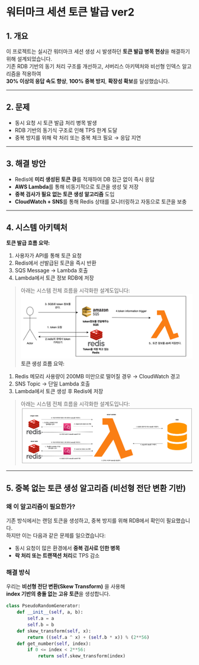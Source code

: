 # 워터마크 세션 토큰 발급 ver2

## 1. 개요

이 프로젝트는 실시간 워터마크 세션 생성 시 발생하던 **토큰 발급 병목 현상**을 해결하기 위해 설계되었습니다.  
기존 RDB 기반의 동기 처리 구조를 개선하고, 서버리스 아키텍처와 비선형 인덱스 알고리즘을 적용하여  
**30% 이상의 응답 속도 향상**, **100% 중복 방지**, **확장성 확보**를 달성했습니다.

---

## 2. 문제

- 동시 요청 시 토큰 발급 처리 병목 발생
- RDB 기반의 동기식 구조로 인해 TPS 한계 도달
- 중복 방지를 위해 락 처리 또는 중복 체크 필요 → 응답 지연

---

## 3. 해결 방안

- Redis에 **미리 생성된 토큰 큐**를 적재하여 DB 접근 없이 즉시 응답
- **AWS Lambda**를 통해 비동기적으로 토큰을 생성 및 저장
- **중복 검사가 필요 없는 토큰 생성 알고리즘** 도입
- **CloudWatch + SNS**를 통해 Redis 상태를 모니터링하고 자동으로 토큰을 보충

---

## 4. 시스템 아키텍처


**토큰 발급 흐름 요약:**
1. 사용자가 API를 통해 토큰 요청
2. Redis에서 선발급된 토큰을 즉시 반환
3. SQS Message -> Lambda 호출
4. Lambda에서 토큰 정보 RDB에 저장
> 아래는 시스템 전체 흐름을 시각화한 설계도입니다:
![session1.png](session1.png)
**토큰 생성 흐름 요약:**
1. Redis 메모리 사용량이 200MB 미만으로 떨어질 경우 → CloudWatch 경고
2. SNS Topic → 단일 Lambda 호출
3. Lambda에서 토큰 생성 후 Redis에 저장
> 아래는 시스템 전체 흐름을 시각화한 설계도입니다:
![session_2.png](session_2.png)
---

## 5. 중복 없는 토큰 생성 알고리즘 (비선형 전단 변환 기반)

### 왜 이 알고리즘이 필요한가?

기존 방식에서는 랜덤 토큰을 생성하고, 중복 방지를 위해 RDB에서 확인이 필요했습니다.  
하지만 이는 다음과 같은 문제를 일으켰습니다:

- 동시 요청이 많은 환경에서 **중복 검사로 인한 병목**
- **락 처리 또는 트랜잭션 처리**로 TPS 감소

### 해결 방식

우리는 **비선형 전단 변환(Skew Transform)** 을 사용해  
**index 기반의 충돌 없는 고유 토큰**을 생성합니다.

```python
class PseudoRandomGenerator:
    def __init__(self, a, b):
        self.a = a
        self.b = b
    def skew_transform(self, x):
        return ((self.a ^ x) + (self.b * x)) % (2**56)
    def get_number(self, index):
        if 0 <= index < 2**56:
            return self.skew_transform(index)